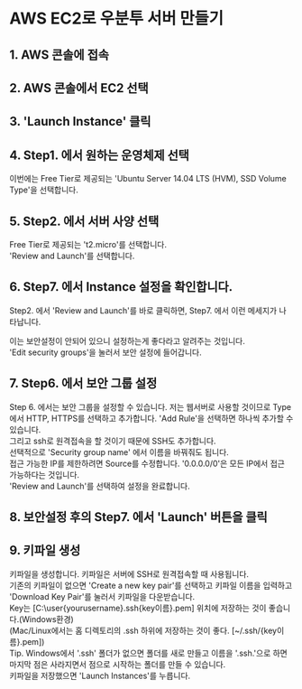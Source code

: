 # AWS EC2로 우분투 서버 만들기

## 1. AWS 콘솔에 접속

## 2. AWS 콘솔에서 EC2 선택

## 3. 'Launch Instance' 클릭

## 4. Step1. 에서 원하는 운영체제 선택
이번에는 Free Tier로 제공되는 'Ubuntu Server 14.04 LTS (HVM), SSD Volume Type'을 선택합니다.  

## 5. Step2. 에서 서버 사양 선택
Free Tier로 제공되는 't2.micro'를 선택합니다.  
'Review and Launch'를 선택합니다.  

## 6. Step7. 에서 Instance 설정을 확인합니다.
Step2. 에서 'Review and Launch'를 바로 클릭하면, Step7. 에서 이런 메세지가 나타납니다.  

이는 보안설정이 안되어 있으니 설정하는게 좋다라고 알려주는 것입니다.  
'Edit security groups'을 눌러서 보안 설정에 들어갑니다.  

## 7. Step6. 에서 보안 그룹 설정
Step 6. 에서는 보안 그룹을 설정할 수 있습니다. 저는 웹서버로 사용할 것이므로 Type에서 HTTP, HTTPS를 선택하고 추가합니다. 'Add Rule'을 선택하면 하나씩 추가할 수 있습니다.  
그리고 ssh로 원격접속을 할 것이기 때문에 SSH도 추가합니다.  
선택적으로 'Security group name' 에서 이름을 바꿔줘도 됩니다.  
접근 가능한 IP를 제한하려면 Source를 수정합니다. '0.0.0.0/0'은 모든 IP에서 접근 가능하다는 것입니다.  
'Review and Launch'를 선택하여 설정을 완료합니다.  


## 8. 보안설정 후의 Step7. 에서 'Launch' 버튼을 클릭

## 9. 키파일 생성
키파일을 생성합니다. 키파일은 서버에 SSH로 원격접속할 때 사용됩니다.  
기존의 키파일이 없으면 'Create a new key pair'를 선택하고 키파일 이름을 입력하고 'Download Key Pair'를 눌러서 키파일을 다운받습니다.  
Key는 [C:\user{yourusername}.ssh{key이름}.pem] 위치에 저장하는 것이 좋습니다.(Windows환경)  
(Mac/Linux에서는 홈 디렉토리의 .ssh 하위에 저장하는 것이 좋다. [~/.ssh/{key이름}.pem])  
Tip. Windows에서 '.ssh' 폴더가 없으면 폴더를 새로 만들고 이름을 '.ssh.'으로 하면 마지막 점은 사라지면서 점으로 시작하는 폴더를 만들 수 있습니다.  
키파일을 저장했으면 'Launch Instances'를 누릅니다.  

